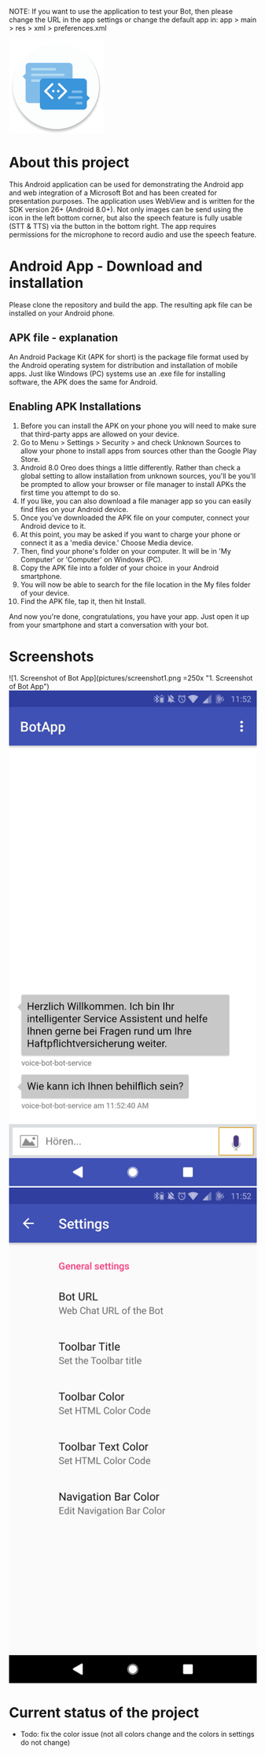 NOTE: If you want to use the application to test your Bot, then please change the URL in the app settings or change the default app in: app > main > res > xml > preferences.xml  

![Bot App Icon](pictures/icon.png?raw=true "Bot App Icon")

# About this project
This Android application can be used for demonstrating the Android app and web integration of a Microsoft Bot and has been created for presentation purposes. The application uses WebView and is written for the SDK version 26+ (Android 8.0+). Not only images can be send using the icon in the left bottom corner, but also the speech feature is fully usable (STT & TTS) via the button in the bottom right. The app requires permissions for the microphone to record audio and use the speech feature.

# Android App - Download and installation
Please clone the repository and build the app. The resulting apk file can be installed on your Android phone.

## APK file - explanation
An Android Package Kit (APK for short) is the package file format used by the Android operating system for distribution and installation of mobile apps. Just like Windows (PC) systems use an .exe file for installing software, the APK does the same for Android.

## Enabling APK Installations
1. Before you can install the APK on your phone you will need to make sure that third-party apps are allowed on your device.
2. Go to Menu > Settings > Security > and check Unknown Sources to allow your phone to install apps from sources other than the Google Play Store.
3. Android 8.0 Oreo does things a little differently. Rather than check a global setting to allow installation from unknown sources, you'll be you'll be prompted to allow your browser or file manager to install APKs the first time you attempt to do so.
4. If you like, you can also download a file manager app so you can easily find files on your Android device.
5. Once you've downloaded the APK file on your computer, connect your Android device to it.
6. At this point, you may be asked if you want to charge your phone or connect it as a 'media device.' Choose Media device.
7. Then, find your phone's folder on your computer. It will be in 'My Computer' or 'Computer' on Windows (PC).
8. Copy the APK file into a folder of your choice in your Android smartphone.
9. You will now be able to search for the file location in the My files folder of your device.
10. Find the APK file, tap it, then hit Install.

And now you're done, congratulations, you have your app. Just open it up from your smartphone and start a conversation with your bot.

# Screenshots
![1. Screenshot of Bot App](pictures/screenshot1.png =250x "1. Screenshot of Bot App")
![2. Screenshot of Bot App](pictures/screenshot2.png "2. Screenshot of Bot App")
![3. Screenshot of Bot App](pictures/screenshot3.png?raw=true "3. Screenshot of Bot App")

# Current status of the project
- Todo: fix the color issue (not all colors change and the colors in settings do not change)
